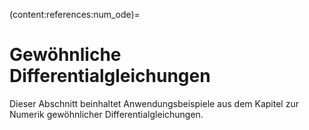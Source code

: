 (content:references:num_ode)=
# Gewöhnliche Differentialgleichungen

Dieser Abschnitt beinhaltet Anwendungsbeispiele aus dem Kapitel zur Numerik gewöhnlicher Differentialgleichungen.
